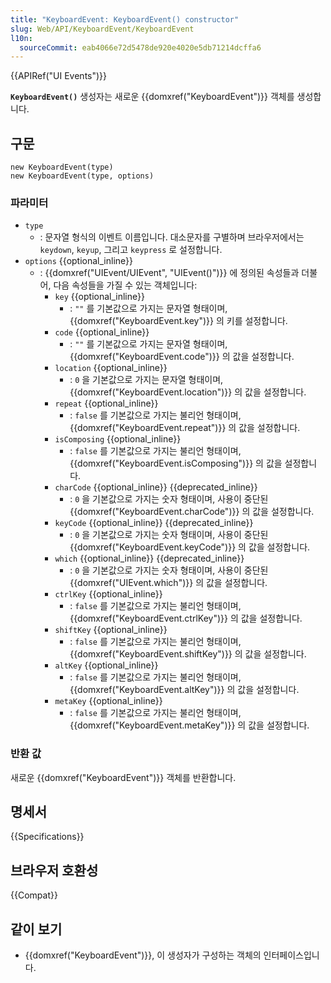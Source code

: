 ```yaml
---
title: "KeyboardEvent: KeyboardEvent() constructor"
slug: Web/API/KeyboardEvent/KeyboardEvent
l10n:
  sourceCommit: eab4066e72d5478de920e4020e5db71214dcffa6
---
```


{{APIRef("UI Events")}}

**`KeyboardEvent()`** 생성자는 새로운 {{domxref("KeyboardEvent")}} 객체를 생성합니다.

## 구문

```js-nolint
new KeyboardEvent(type)
new KeyboardEvent(type, options)
```

### 파라미터

- `type`
  - : 문자열 형식의 이벤트 이름입니다. 
    대소문자를 구별하며 브라우저에서는 `keydown`, `keyup`, 그리고 `keypress` 로 설정합니다.
- `options` {{optional_inline}}
  - :  {{domxref("UIEvent/UIEvent", "UIEvent()")}} 에 정의된 속성들과 더불어, 다음 속성들을 가질 수 있는 객체입니다: 
    - `key` {{optional_inline}}
      - : `""` 를 기본값으로 가지는 문자열 형태이며, {{domxref("KeyboardEvent.key")}} 의 키를 설정합니다.
    - `code` {{optional_inline}}
      - : `""` 를 기본값으로 가지는 문자열 형태이며, {{domxref("KeyboardEvent.code")}} 의 값을 설정합니다.
    - `location` {{optional_inline}}
      - : `0` 을 기본값으로 가지는 문자열 형태이며, {{domxref("KeyboardEvent.location")}} 의 값을 설정합니다.
    - `repeat` {{optional_inline}}
      - : `false` 를 기본값으로 가지는 불리언 형태이며, {{domxref("KeyboardEvent.repeat")}} 의 값을 설정합니다.
    - `isComposing` {{optional_inline}}
      - : `false` 를 기본값으로 가지는 불리언 형태이며,  {{domxref("KeyboardEvent.isComposing")}} 의 값을 설정합니다.
    - `charCode` {{optional_inline}} {{deprecated_inline}}
      - : `0` 을 기본값으로 가지는 숫자 형태이며, 사용이 중단된 {{domxref("KeyboardEvent.charCode")}} 의 값을 설정합니다.
    - `keyCode` {{optional_inline}} {{deprecated_inline}} 
      - : `0` 을 기본값으로 가지는 숫자 형태이며, 사용이 중단된 {{domxref("KeyboardEvent.keyCode")}} 의 값을 설정합니다.
    - `which` {{optional_inline}} {{deprecated_inline}}
      - : `0` 을 기본값으로 가지는 숫자 형태이며, 사용이 중단된 {{domxref("UIEvent.which")}} 의 값을 설정합니다.
    - `ctrlKey` {{optional_inline}}
      - : `false` 를 기본값으로 가지는 불리언 형태이며,  {{domxref("KeyboardEvent.ctrlKey")}} 의 값을 설정합니다.
    - `shiftKey` {{optional_inline}}
      - : `false` 를 기본값으로 가지는 불리언 형태이며,  {{domxref("KeyboardEvent.shiftKey")}} 의 값을 설정합니다.
    - `altKey` {{optional_inline}}
      - : `false` 를 기본값으로 가지는 불리언 형태이며,  {{domxref("KeyboardEvent.altKey")}} 의 값을 설정합니다.
    - `metaKey` {{optional_inline}}
      - : `false` 를 기본값으로 가지는 불리언 형태이며,  {{domxref("KeyboardEvent.metaKey")}} 의 값을 설정합니다.

### 반환 값

새로운 {{domxref("KeyboardEvent")}} 객체를 반환합니다.

## 명세서

{{Specifications}}

## 브라우저 호환성

{{Compat}}

## 같이 보기

- {{domxref("KeyboardEvent")}},  이 생성자가 구성하는 객체의 인터페이스입니다.
